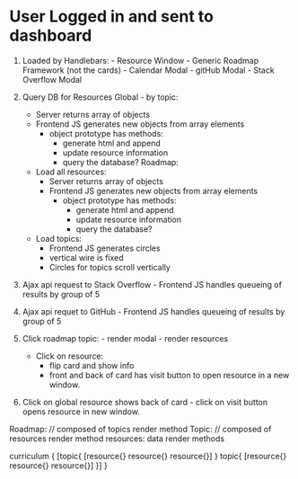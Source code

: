 # User Logged in and sent to dashboard

  1. Loaded by Handlebars:
    - Resource Window
    - Generic Roadmap Framework (not the cards)
    - Calendar Modal
    - gitHub Modal
    - Stack Overflow Modal

  2. Query DB for Resources
    Global - by topic:
      - Server returns array of objects
      - Frontend JS generates new objects from array elements
        - object prototype has methods:  
          - generate html and append
          - update resource information
          - query the database?
    Roadmap:
      - Load all resources:
        - Server returns array of objects
        - Frontend JS generates new objects from array elements
          - object prototype has methods:
            - generate html and append
            - update resource information
            - query the database?
      - Load topics:
        - Frontend JS generates circles
        - vertical wire is fixed
        - Circles for topics scroll vertically
    
  3.  Ajax api request to Stack Overflow
    - Frontend JS handles queueing of results by group of 5
  
  4.  Ajax api requet to GitHub
    - Frontend JS handles queueing of results by group of 5

  5. Click roadmap topic:
    - render modal
    - render resources 
        - Click on resource:
          - flip card and show info
          - front and back of card has visit button to open resource
            in a new window.

  7. Click on global resource shows back of card
    - click on visit button opens resource in new window.


  

  Roadmap:
  // composed of topics
    render method
    Topic:
    // composed of resources
      render method
      resources:
        data
        render methods
  
  

  curriculum {
    [topic{
      [resource{}
      resource{}
      resource{}]
    }
    topic{
      [resource{}
      resource{}
      resource{}]
    }]
  }